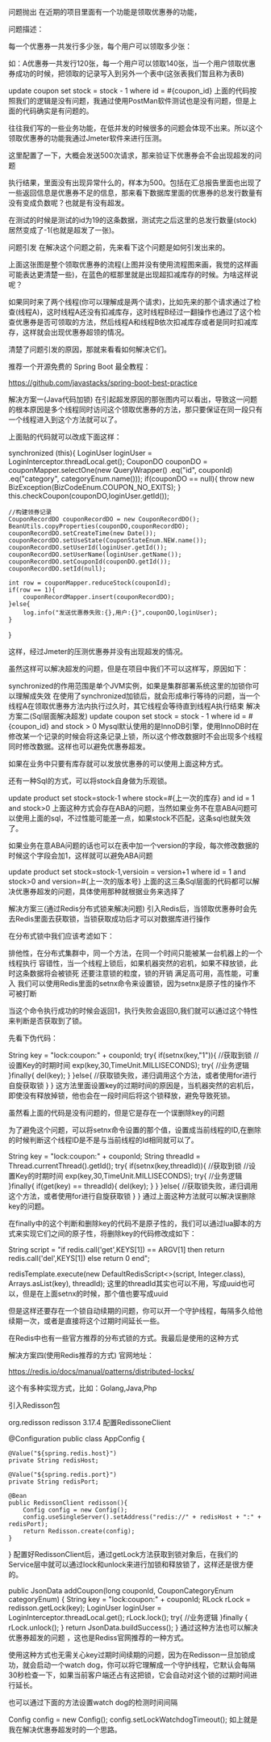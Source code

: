 问题抛出
在近期的项目里面有一个功能是领取优惠券的功能，

问题描述：

每一个优惠券一共发行多少张，每个用户可以领取多少张：

如：A优惠券一共发行120张，每一个用户可以领取140张，当一个用户领取优惠券成功的时候，把领取的记录写入到另外一个表中(这张表我们暂且称为表B)





<!--减优惠券库存的SQL-->
<update id="reduceStock">
     update coupon set stock = stock - 1 where id = #{coupon_id}
</update>
上面的代码按照我们的逻辑是没有问题，我通过使用PostMan软件测试也是没有问题，但是上面的代码确实是有问题的。

往往我们写的一些业务功能，在低并发的时候很多的问题会体现不出来。所以这个领取优惠券的功能我通过Jmeter软件来进行压测。



这里配置了一下，大概会发送500次请求，那来验证下优惠券会不会出现超发的问题



执行结果，里面没有出现异常什么的，样本为500。包括在汇总报告里面也出现了一些返回信息是优惠券不足的信息，那来看下数据库里面的优惠券的总发行数量有没有变成负数呢？也就是有没有超发。



在测试的时候是测试的id为19的这条数据，测试完之后这里的总发行数量(stock)居然变成了-1(也就是超发了一张)。

问题引发
在解决这个问题之前，先来看下这个问题是如何引发出来的。



上面这张图是整个领取优惠券的流程(上图并没有使用流程图来画，我觉的这样画可能表达更清楚一些)，在蓝色的框那里就是出现超扣减库存的时候。为啥这样说呢？

如果同时来了两个线程(你可以理解成是两个请求)，比如先来的那个请求通过了检查(线程A)，这时线程A还没有扣减库存，这时线程B经过一翻操作也通过了这个检查优惠券是否可领取的方法，然后线程A和线程B依次扣减库存或者是同时扣减库存，这样就会出现优惠券超领的情况。



清楚了问题引发的原因，那就来看看如何解决它们。

推荐一个开源免费的 Spring Boot 最全教程：

https://github.com/javastacks/spring-boot-best-practice

解决方案一(Java代码加锁)
在引起超发原因的那张图内可以看出，导致这一问题的根本原因是多个线程同时访问这个领取优惠券的方法，那只要保证在同一段只有一个线程进入到这个方法就可以了。

上面贴的代码就可以改成下面这样：

synchronized (this){
    LoginUser loginUser = LoginInterceptor.threadLocal.get();
    CouponDO couponDO = couponMapper.selectOne(new QueryWrapper<CouponDO>()
                                    .eq("id", couponId)
                                    .eq("category", categoryEnum.name()));
    if(couponDO == null){
        throw new BizException(BizCodeEnum.COUPON_NO_EXITS);
    }
    this.checkCoupon(couponDO,loginUser.getId());

    //构建领券记录
    CouponRecordDO couponRecordDO = new CouponRecordDO();
    BeanUtils.copyProperties(couponDO,couponRecordDO);
    couponRecordDO.setCreateTime(new Date());
    couponRecordDO.setUseState(CouponStateEnum.NEW.name());
    couponRecordDO.setUserId(loginUser.getId());
    couponRecordDO.setUserName(loginUser.getName());
    couponRecordDO.setCouponId(couponDO.getId());
    couponRecordDO.setId(null);

    int row = couponMapper.reduceStock(couponId);
    if(row == 1){
        couponRecordMapper.insert(couponRecordDO);
    }else{
        log.info("发送优惠券失败:{},用户:{}",couponDO,loginUser);
    }
}


这样，经过Jmeter的压测优惠券并没有出现超发的情况。

虽然这样可以解决超发的问题，但是在项目中我们不可以这样写，原因如下：

synchronized的作用范围是单个JVM实例，如果是集群部署系统这里的加锁你可以理解成失效
在使用了synchronized加锁后，就会形成串行等待的问题，当一个线程A在领取优惠券方法内执行过久时，其它线程会等待直到线程A执行结束
解决方案二(Sql层面解决超发)
<update id="reduceStock">
     update coupon set stock = stock - 1 where id = #{coupon_id} and stock > 0
</update>
Mysql默认使用的是InnoDB引擎，使用InnoDB时在修改某一个记录的时候会将这条记录上锁，所以这个修改数据时不会出现多个线程同时修改数据。这样也可以避免优惠券超发。

如果在业务中只要有库存就可以发放优惠券的可以使用上面这种方式。

还有一种Sql的方式，可以将stock自身做为乐观锁。

<update id="reduceStock">
     update product set stock=stock-1 where stock=#{上一次的库存}  and id = 1 and stock>0
</update>
上面这种方式会存在ABA的问题，当然如果业务不在意ABA问题可以使用上面的sql，不过性能可能差一点，如果stock不匹配，这条sql也就失效了。

如果业务在意ABA问题的话也可以在表中加一个version的字段，每次修改数据的时候这个字段会加1，这样就可以避免ABA问题

<update id="reduceStock">
     update product set stock=stock-1,versioin = version+1 where  id = 1 and stock>0 and version=#{上一次的版本号}
</update>
上面的这三条Sql层面的代码都可以解决优惠券超发的问题，具体使用那种就根据业务来选择了

解决方案三(通过Redis分布式锁来解决问题)
引入Redis后，当领取优惠券时会先去Redis里面去获取锁，当锁获取成功后才可以对数据库进行操作



在分布式锁中我们应该考滤如下：

排他性，在分布式集群中，同一个方法，在同一个时间只能被某一台机器上的一个线程执行
容错性，当一个线程上锁后，如果机器突然的宕机，如果不释放锁，此时这条数据将会被锁死
还要注意锁的粒度，锁的开销
满足高可用，高性能，可重入
我们可以使用Redis里面的setnx命令来设置锁，因为setnx是原子性的操作不可被打断



当这个命令执行成功的时候会返回1，执行失败会返回0,我们就可以通过这个特性来判断是否获取到了锁。

先看下伪代码：

String key = "lock:coupon:" + couponId;
try{
	if(setnx(key,"1")){
		//获取到锁
		//设置Key的时期时间
		exp(key,30,TimeUnit.MILLISECONDS);
		try{
			//业务逻辑
		}finally{
			del(key);
		}
    }else{
        //获取锁失败，递归调用这个方法，或者使用for进行自旋获取锁
    }
}
这方法里面设置key的过期时间的原因是，当机器突然的宕机后，即使没有释放掉锁，他也会在一段时间后将这个锁释放，避免导致死锁。

虽然看上面的代码是没有问题的，但是它是存在一个误删除key的问题



为了避免这个问题，可以将setnx命令设置的那个值，设置成当前线程的ID,在删除的时候判断这个线程ID是不是与当前线程的Id相同就可以了。

String key = "lock:coupon:" + couponId;
String threadId = Thread.currentThread().getId();
try{
	if(setnx(key,threadId)){
		//获取到锁
		//设置Key的时期时间
		exp(key,30,TimeUnit.MILLISECONDS);
		try{
			//业务逻辑
		}finally{
			if(get(key) == threadId){
				del(key);
			}
		}
    }else{
        //获取锁失败，递归调用这个方法，或者使用for进行自旋获取锁
    }
}
通过上面这种方法就可以解决误删除key的问题。

在finally中的这个判断和删除key的代码不是原子性的，我们可以通过lua脚本的方式来实现它们之间的原子性，将删除key的代码修改成如下：

String script = "if redis.call('get',KEYS[1]) == ARGV[1] then return redis.call('del',KEYS[1]) else return 0 end";

redisTemplate.execute(new DefaultRedisScript<>(script, Integer.class), Arrays.asList(key), threadId);
这里的threadId其实也可以不用，写成uuid也可以，但是在上面setnx的时候，那个值也要写成uuid

但是这样还要存在一个锁自动续期的问题，你可以开一个守护线程，每隔多久给他续期一次，或者是直接将这个过期时间延长一些。

在Redis中也有一些官方推荐的分布式锁的方式。我最后是使用的这种方式

解决方案四(使用Redis推荐的方式)
官网地址：

https://redis.io/docs/manual/patterns/distributed-locks/

这个有多种实现方式，比如：Golang,Java,Php

引入Redisson包

<dependency>
   <groupId>org.redisson</groupId>
   <artifactId>redisson</artifactId>
   <version>3.17.4</version>
</dependency>
配置RedissoneClient

@Configuration
public class AppConfig {

    @Value("${spring.redis.host}")
    private String redisHost;

    @Value("${spring.redis.port}")
    private String redisPort;

    @Bean
    public RedissonClient redisson(){
        Config config = new Config();
        config.useSingleServer().setAddress("redis://" + redisHost + ":" + redisPort);
        return Redisson.create(config);
    }
}
配置好RedissonClient后，通过getLock方法获取到锁对象后，在我们的Service层中就可以通过lock和unlock来进行加锁和释放锁了，这样还是很方便的。

public JsonData addCoupon(long couponId, CouponCategoryEnum categoryEnum) {
    String key = "lock:coupon:" + couponId;
    RLock rLock = redisson.getLock(key);
    LoginUser loginUser = LoginInterceptor.threadLocal.get();
    rLock.lock();
    try{
       //业务逻辑
    }finally {
        rLock.unlock();
    }
    return JsonData.buildSuccess();
}
通过这种方法也可以解决优惠券超发的问题 ，这也是Rediss官网推荐的一种方式。

使用这种方式也无需关心key过期时间续期的问题，因为在Redisson一旦加锁成功，就会启动一个watch dog，你可以将它理解成一个守护线程，它默认会每隔30秒检查一下，如果当前客户端还占有这把锁，它会自动对这个锁的过期时间进行延长。

也可以通过下面的方法设置watch dog的检测时间间隔

Config config = new Config();
config.setLockWatchdogTimeout();
如上就是我在解决优惠券超发时的一个思路。
